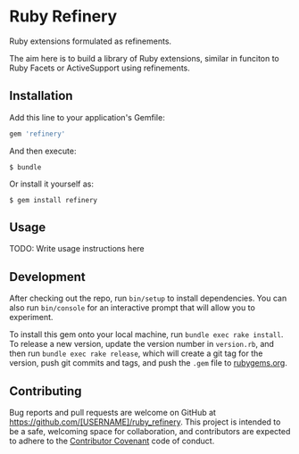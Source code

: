 # Ruby Refinery

Ruby extensions formulated as refinements.

The aim here is to build a library of Ruby extensions, similar in funciton to Ruby Facets or ActiveSupport using refinements.

## Installation

Add this line to your application's Gemfile:

```ruby
gem 'refinery'
```

And then execute:

    $ bundle

Or install it yourself as:

    $ gem install refinery

## Usage

TODO: Write usage instructions here

## Development

After checking out the repo, run `bin/setup` to install dependencies. You can
also run `bin/console` for an interactive prompt that will allow you to
experiment.

To install this gem onto your local machine, run `bundle exec rake install`. To
release a new version, update the version number in `version.rb`, and then run
`bundle exec rake release`, which will create a git tag for the version, push
git commits and tags, and push the `.gem` file to
[rubygems.org](https://rubygems.org).

## Contributing

Bug reports and pull requests are welcome on GitHub at
https://github.com/[USERNAME]/ruby_refinery. This project is intended to be a
safe, welcoming space for collaboration, and contributors are expected to
adhere to the [Contributor Covenant](contributor-covenant.org) code of conduct.
